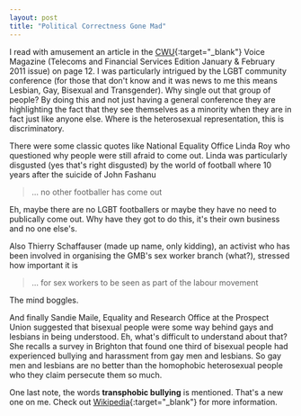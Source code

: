 ```yaml
---
layout: post
title: "Political Correctness Gone Mad"
---
```


I read with amusement an article in the [CWU](http://www.cwu.org){:target="_blank"} Voice Magazine (Telecoms and Financial Services Edition January & February 
2011 issue) on page 12. I was particularly intrigued by the LGBT community conference (for those that don't know and it was news to me this means Lesbian, Gay, 
Bisexual and Transgender). Why single out that group of people? By doing this and not just having a general conference they are highlighting the fact that they 
see themselves as a minority when they are in fact just like anyone else. Where is the heterosexual representation, this is discriminatory.

There were some classic quotes like National Equality Office Linda Roy who questioned why people were still afraid to come out. Linda was particularly disgusted 
(yes that's right disgusted) by the world of football where 10 years after the suicide of John Fashanu

> ... no other footballer has come out

Eh, maybe there are no LGBT footballers or maybe they have no need to publically come out. Why have they got to do this, it's their own business and no one 
else's.

Also Thierry Schaffauser (made up name, only kidding), an activist who has been involved in organising the GMB's sex worker branch (what?), stressed how important 
it is 

> ... for sex workers to be seen as part of the labour movement

The mind boggles.

And finally Sandie Maile, Equality and Research Office at the Prospect Union suggested that bisexual people were some way behind gays and lesbians in being 
understood. Eh, what's difficult to understand about that? She recalls a survey in Brighton that found one third of bisexual people had experienced bullying and 
harassment from gay men and lesbians. So gay men and lesbians are no better than the homophobic heterosexual people who they claim persecute them so much.

One last note, the words **transphobic bullying** is mentioned. That's a new one on me. Check out [Wikipedia](http://en.wikipedia.org/wiki/Transphobia){:target="_blank"} 
for more information.